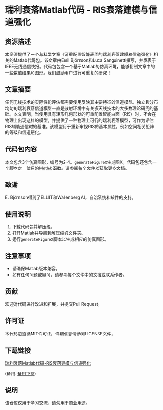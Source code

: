 # 瑞利衰落Matlab代码 - RIS衰落建模与信道强化

## 资源描述

本资源提供了一个与科学文章《可重配置智能表面的瑞利衰落建模和信道强化》相关的Matlab代码包。该文章由Emil Björnson和Luca Sanguinetti撰写，并发表于IEEE无线通信快报。代码包包含一个基于Matlab的仿真环境，能够复制文章中的一些数值结果和图形。我们鼓励用户进行可重复的研究！

## 文章摘要

任何无线技术的实际性能评估都需要使用反映其主要特征的信道模型。独立且分布均匀的瑞利衰落信道模型一直是散射环境中有关多天线技术的大多数理论研究的基础。本文表明，当使用具有矩形几何形状的可重配置智能曲面（RIS）时，不会在物理上出现这样的模型，并提供了一种物理上可行的瑞利衰落模型，可作为评估RIS辅助通信时的基准。该模型用于重新审视RIS的基本属性，例如空间相关矩阵的等级和信道硬化。

## 代码包内容

本文包含3个仿真图形，编号为2-4。`generateFigureX`生成图X。代码包还包含一个脚本之一使用的Matlab函数。请参阅每个文件以获取更多文档。

## 致谢

E. Björnson得到了ELLIIT和Wallenberg AI，自治系统和软件的支持。

## 使用说明

1. 下载代码包并解压缩。
2. 打开Matlab并导航到解压缩的文件夹。
3. 运行`generateFigureX`脚本以生成相应的仿真图形。

## 注意事项

- 请确保Matlab版本兼容。
- 如有任何问题或疑问，请参考每个文件中的文档或联系作者。

## 贡献

欢迎对代码进行改进和扩展，并提交Pull Request。

## 许可证

本代码包遵循MIT许可证。详细信息请参阅LICENSE文件。

## 下载链接
[瑞利衰落Matlab代码-RIS衰落建模与信道强化](https://pan.quark.cn/s/4bfe39af132d) 

(备用: [备用下载](https://pan.baidu.com/s/1MgG_1P8jxZdE0YO5icU4sw?pwd=1234))

## 说明

该仓库仅用于学习交流，请勿用于商业用途。
